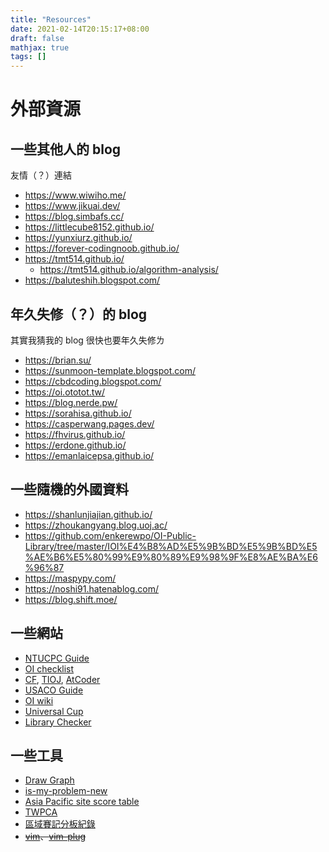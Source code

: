 ```yaml
---
title: "Resources"
date: 2021-02-14T20:15:17+08:00
draft: false
mathjax: true
tags: []
---
```


# 外部資源

## 一些其他人的 blog
友情（？）連結

- https://www.wiwiho.me/
- https://www.jikuai.dev/
- https://blog.simbafs.cc/
- https://littlecube8152.github.io/
- https://yunxiurz.github.io/
- https://forever-codingnoob.github.io/
- https://tmt514.github.io/
    - https://tmt514.github.io/algorithm-analysis/
- https://baluteshih.blogspot.com/

## 年久失修（？）的 blog
其實我猜我的 blog 很快也要年久失修ㄌ
<!-- 註：目前分類依據姑且先依照更新本文時一年內有沒有新文章 -->

- https://brian.su/
- https://sunmoon-template.blogspot.com/
- https://cbdcoding.blogspot.com/
- https://oi.ototot.tw/
- https://blog.nerde.pw/
- https://sorahisa.github.io/
- https://casperwang.pages.dev/
- https://fhvirus.github.io/
- https://erdone.github.io/
- https://emanlaicepsa.github.io/
<!-- - https://codingsimplifylife.blogspot.com/ -->
<!-- - https://blog.tommydong.live/ -->

## 一些隨機的外國資料

- https://shanlunjiajian.github.io/
- https://zhoukangyang.blog.uoj.ac/
- https://github.com/enkerewpo/OI-Public-Library/tree/master/IOI%E4%B8%AD%E5%9B%BD%E5%9B%BD%E5%AE%B6%E5%80%99%E9%80%89%E9%98%9F%E8%AE%BA%E6%96%87
- https://maspypy.com/
- https://noshi91.hatenablog.com/
- https://blog.shift.moe/

## 一些網站
- [NTUCPC Guide](https://guide.ntucpc.org/topics/)
- [OI checklist](https://oichecklist.pythonanywhere.com/)
- [CF](https://codeforces.com/), [TIOJ](https://tioj.ck.tp.edu.tw/), [AtCoder](https://atcoder.jp/)
- [USACO Guide](https://usaco.guide/)
- [OI wiki](https://oiwiki.org/)
- [Universal Cup](http://ucup.ac/)
- [Library Checker](https://judge.yosupo.jp/)

## 一些工具
- [Draw Graph](https://domen111.github.io/Draw-Graph/)
- [is-my-problem-new](http://yuantiji.ac/en/)
- [Asia Pacific site score table](https://icpcapac.solved.ac/2025)
- [TWPCA](https://www.twpca.org/)
- [區域賽記分板紀錄](https://sorahisa-rank.github.io/)
- ~~[vim](https://www.vim.org/download.php)、[vim-plug](https://github.com/junegunn/vim-plug)~~
